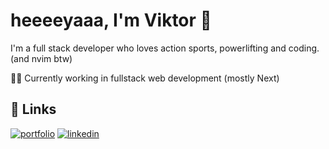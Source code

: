 
# heeeeyaaa, I'm Viktor 👋


I'm a full stack developer who loves action sports, powerlifting and coding. (and nvim btw)

👩‍💻 Currently working in fullstack web development (mostly Next)
## 🔗 Links
[![portfolio](https://img.shields.io/badge/my_portfolio-000?style=for-the-badge&logo=ko-fi&logoColor=white)](https://malmedal.dev/)
[![linkedin](https://img.shields.io/badge/linkedin-0A66C2?style=for-the-badge&logo=linkedin&logoColor=white)](https://linkedin.com/in/viktor-malmedal)

